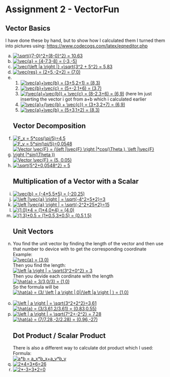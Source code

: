 # Assignment 2 - VectorFun

## Vector Basics
I have done these by hand, but to show how I calculated them I turned them into pictures using: 
https://www.codecogs.com/latex/eqneditor.php

<ol type="a">
  <li><a href="https://www.codecogs.com/eqnedit.php?latex=\sqrt{(7-0)^2&plus;(8-0)^2}&space;=&space;10.63" target="_blank"><img src="https://latex.codecogs.com/svg.latex?\sqrt{(7-0)^2&plus;(8-0)^2}&space;=&space;10.63" title="\sqrt{(7-0)^2+(8-0)^2} = 10.63" /></a></li>
  <li><a href="https://www.codecogs.com/eqnedit.php?latex=\vec{a}&space;=&space;(4-7,3-8)&space;=&space;(-3,-5)" target="_blank"><img src="https://latex.codecogs.com/svg.latex?\vec{a}&space;=&space;(4-7,3-8)&space;=&space;(-3,-5)" title="\vec{a} = (4-7,3-8) = (-3,-5)" /></a></li>
  <li><a href="https://www.codecogs.com/eqnedit.php?latex=\vec{\left&space;|a&space;\right&space;|}&space;=\sqrt{3^2&space;&plus;&space;5^2}&space;=&space;5,83" target="_blank"><img src="https://latex.codecogs.com/svg.latex?\vec{\left&space;|a&space;\right&space;|}&space;=\sqrt{3^2&space;&plus;&space;5^2}&space;=&space;5,83" title="\vec{\left |a \right |} =\sqrt{3^2 + 5^2} = 5,83" /></a></li>
  <li><a href="https://www.codecogs.com/eqnedit.php?latex=\vec{res}&space;=&space;(2&plus;5,-2&plus;2)&space;=&space;(7,0)" target="_blank"><img src="https://latex.codecogs.com/svg.latex?\vec{res}&space;=&space;(2&plus;5,-2&plus;2)&space;=&space;(7,0)" title="\vec{res} = (2+5,-2+2) = (7,0)" /></a></li>
  <li>
  <ol type="1">
  <li><a href="https://www.codecogs.com/eqnedit.php?latex=\vec{a}&plus;\vec{b}&space;=&space;(3&plus;5,2&plus;1)&space;=&space;(8,3)" target="_blank"><img src="https://latex.codecogs.com/svg.latex?\vec{a}&plus;\vec{b}&space;=&space;(3&plus;5,2&plus;1)&space;=&space;(8,3)" title="\vec{a}+\vec{b} = (3+5,2+1) = (8,3)" /></a></li>
  <li><a href="https://www.codecogs.com/eqnedit.php?latex=\vec{b}&plus;\vec{c}&space;=&space;(5&plus;-2,1&plus;6)&space;=&space;(3,7)" target="_blank"><img src="https://latex.codecogs.com/svg.latex?\vec{b}&plus;\vec{c}&space;=&space;(5&plus;-2,1&plus;6)&space;=&space;(3,7)" title="\vec{b}+\vec{c} = (5+-2,1+6) = (3,7)" /></a></li>
  <li><a href="https://www.codecogs.com/eqnedit.php?latex=(\vec{a}&plus;\vec{b})&space;&plus;&space;\vec{c}&space;=&space;(8-2,3&plus;6)&space;=&space;(6,9)" target="_blank"><img src="https://latex.codecogs.com/svg.latex?(\vec{a}&plus;\vec{b})&space;&plus;&space;\vec{c}&space;=&space;(8-2,3&plus;6)&space;=&space;(6,9)" title="(\vec{a}+\vec{b}) + \vec{c} = (8-2,3+6) = (6,9)" /></a> (here Im just inserting the vector i got from a+b which i calculated earlier</li>
  <li><a href="https://www.codecogs.com/eqnedit.php?latex=\vec{a}&plus;(\vec{b}&space;&plus;&space;\vec{c})&space;=&space;(3&plus;3,2&plus;7)&space;=&space;(6,9)" target="_blank"><img src="https://latex.codecogs.com/svg.latex?\vec{a}&plus;(\vec{b}&space;&plus;&space;\vec{c})&space;=&space;(3&plus;3,2&plus;7)&space;=&space;(6,9)" title="\vec{a}+(\vec{b} + \vec{c}) = (3+3,2+7) = (6,9)" /></a></li>
  <li><a href="https://www.codecogs.com/eqnedit.php?latex=\vec{a}&plus;\vec{b}&space;=&space;(5&plus;3,1&plus;2)&space;=&space;(8,3)" target="_blank"><img src="https://latex.codecogs.com/svg.latex?\vec{a}&plus;\vec{b}&space;=&space;(5&plus;3,1&plus;2)&space;=&space;(8,3)" title="\vec{a}+\vec{b} = (5+3,1+2) = (8,3)" /></a></li>
  </ol>
  </li>

## Vector Decomposition

<li><a href="https://www.codecogs.com/eqnedit.php?latex=F_x&space;=&space;5*cos(\pi/5)=4,99" target="_blank"><img src="https://latex.codecogs.com/svg.latex?F_x&space;=&space;5*cos(\pi/5)=5" title="F_x = 5*cos(\pi/5)=4,5" /></a>
<br/>
<a href="https://www.codecogs.com/eqnedit.php?latex=F_y&space;=&space;5*sin(\pi/5)=0,0548" target="_blank"><img src="https://latex.codecogs.com/svg.latex?F_y&space;=&space;5*sin(\pi/5)=0,0548" title="F_y = 5*sin(\pi/5)=0,0548" /></a>
</li>
<li>
<a href="https://www.codecogs.com/eqnedit.php?latex=Vector&space;\vec{F}&space;=&space;(\left&space;|\vec{F}&space;\right&space;|*cos(\Theta&space;),&space;\left&space;|\vec{F}&space;\right&space;|*sin(\Theta&space;))" target="_blank"><img src="https://latex.codecogs.com/gif.latex?Vector&space;\vec{F}&space;=&space;(\left&space;|\vec{F}&space;\right&space;|*cos(\Theta&space;),&space;\left&space;|\vec{F}&space;\right&space;|*sin(\Theta&space;))" title="Vector \vec{F} = (\left |\vec{F} \right |*cos(\Theta ), \left |\vec{F} \right |*sin(\Theta ))" /></a><br/>
<a href="https://www.codecogs.com/eqnedit.php?latex=Vector&space;\vec{F}&space;=&space;(4.99,&space;0.05)" target="_blank"><img src="https://latex.codecogs.com/svg.latex?Vector&space;\vec{F}&space;=&space;(5,&space;0.05)" title="Vector \vec{F} = (5, 0.05)" /></a>
</li>
<li><a href="https://www.codecogs.com/eqnedit.php?latex=\sqrt{5^2&plus;0,0548^2}&space;=&space;5" target="_blank"><img src="https://latex.codecogs.com/svg.latex?\sqrt{5^2&plus;0,0548^2}&space;=&space;5" title="\sqrt{5^2+0,0548^2} = 5" /></a></li>

## Multiplication of a Vector with a Scalar
<li><a href="https://www.codecogs.com/eqnedit.php?latex=\vec{b}&space;=&space;(-4*5,5*5)&space;=&space;(-20,25)" target="_blank"><img src="https://latex.codecogs.com/svg.latex?\vec{b}&space;=&space;(-4*5,5*5)&space;=&space;(-20,25)" title="\vec{b} = (-4*5,5*5) = (-20,25)" /></a></li>
<li><a href="https://www.codecogs.com/eqnedit.php?latex=\left&space;|\vec{a}&space;\right&space;|&space;=&space;\sqrt{-4^2&plus;5*2}=3" target="_blank"><img src="https://latex.codecogs.com/svg.latex?\left&space;|\vec{a}&space;\right&space;|&space;=&space;\sqrt{-4^2&plus;5*2}=3" title="\left |\vec{a} \right | = \sqrt{-4^2+5*2}=3" /></a></li>
<li><a href="https://www.codecogs.com/eqnedit.php?latex=\left&space;|\vec{a}&space;\right&space;|&space;=&space;\sqrt{-2^2&plus;25*2}=15" target="_blank"><img src="https://latex.codecogs.com/gif.latex?\left&space;|\vec{a}&space;\right&space;|&space;=&space;\sqrt{-2^2&plus;25*2}=15" title="\left |\vec{a} \right | = \sqrt{-2^2+25*2}=15" /></a></li>
<li><a href="https://www.codecogs.com/eqnedit.php?latex=(1,0)*4&space;=&space;(1*4,0*4)&space;=&space;(4,0)" target="_blank"><img src="https://latex.codecogs.com/svg.latex?(1,0)*4&space;=&space;(1*4,0*4)&space;=&space;(4,0)" title="(1,0)*4 = (1*4,0*4) = (4,0)" /></a></li>
<li><a href="https://www.codecogs.com/eqnedit.php?latex=(1,3)*0.5&space;=&space;(1*0.5,3*0.5)&space;=&space;(0.5,1,5)" target="_blank"><img src="https://latex.codecogs.com/svg.latex?(1,3)*0.5&space;=&space;(1*0.5,3*0.5)&space;=&space;(0.5,1,5)" title="(1,3)*0.5 = (1*0.5,3*0.5) = (0.5,1,5)" /></a></li>

## Unit Vectors
<li>You find the unit vector by finding the length of the vector and then use that number to device with to get the corresponding coordinate
<br/>
Example:
<br/>
<a href="https://www.codecogs.com/eqnedit.php?latex=\vec{a}&space;=&space;(3,0)" target="_blank"><img src="https://latex.codecogs.com/svg.latex?\vec{a}&space;=&space;(3,0)" title="\vec{a} = (3,0)" /></a>
<br/>
Then you find the length:
<br/>
<a href="https://www.codecogs.com/eqnedit.php?latex=\left&space;|a&space;\right&space;|&space;=&space;\sqrt{3^2&plus;0^2}&space;=&space;3" target="_blank"><img src="https://latex.codecogs.com/svg.latex?\left&space;|a&space;\right&space;|&space;=&space;\sqrt{3^2&plus;0^2}&space;=&space;3" title="\left |a \right | = \sqrt{3^2+0^2} = 3" /></a>
<br/>
Then you devide each cordinate with the length
<br/>
<a href="https://www.codecogs.com/eqnedit.php?latex=\hat{a}&space;=&space;3/3,0/3)&space;=&space;(1,0)" target="_blank"><img src="https://latex.codecogs.com/gif.latex?\hat{a}&space;=&space;3/3,0/3)&space;=&space;(1,0)" title="\hat{a} = 3/3,0/3) = (1,0)" /></a><br/>
So the formula will be
<br/>
<a href="https://www.codecogs.com/eqnedit.php?latex=\hat{a}&space;=&space;(3/&space;\left&space;|&space;a&space;\right&space;|,0|/\left&space;|a&space;\right&space;|&space;)&space;=&space;(1,0)" target="_blank"><img src="https://latex.codecogs.com/gif.latex?\hat{a}&space;=&space;(3/&space;\left&space;|&space;a&space;\right&space;|,0|/\left&space;|a&space;\right&space;|&space;)&space;=&space;(1,0)" title="\hat{a} = (3/ \left | a \right |,0|/\left |a \right | ) = (1,0)" /></a>
<br/>
<br/>
</li>
<li>
<a href="https://www.codecogs.com/eqnedit.php?latex=\left&space;|&space;a&space;\right&space;|&space;=&space;\sqrt{3^2&plus;2^2}=3,61" target="_blank"><img src="https://latex.codecogs.com/svg.latex?\left&space;|&space;a&space;\right&space;|&space;=&space;\sqrt{3^2&plus;2^2}=3,61" title="\left | a \right | = \sqrt{3^2+2^2}=3,61" /></a>
<br/>
<a href="https://www.codecogs.com/eqnedit.php?latex=\hat{a}&space;=&space;(3/3.61,2/3.61)&space;=&space;(0.83,0.55)" target="_blank"><img src="https://latex.codecogs.com/gif.latex?\hat{a}&space;=&space;(3/3.61,2/3.61)&space;=&space;(0.83,0.55)" title="\hat{a} = (3/3.61,2/3.61) = (0.83,0.55)" /></a>
</li>
<li>
<a href="https://www.codecogs.com/eqnedit.php?latex=\left&space;|&space;a&space;\right&space;|&space;=&space;\sqrt{7^2&plus;-2^2}&space;=&space;7,28" target="_blank"><img src="https://latex.codecogs.com/gif.latex?\left&space;|&space;a&space;\right&space;|&space;=&space;\sqrt{7^2&plus;-2^2}&space;=&space;7,28" title="\left | a \right | = \sqrt{7^2+-2^2} = 7,28" /></a>
<br/>
<a href="https://www.codecogs.com/eqnedit.php?latex=\hat{a}&space;=&space;(7/7.28,-2/2.28)&space;=&space;(0.96,-27)" target="_blank"><img src="https://latex.codecogs.com/gif.latex?\hat{a}&space;=&space;(7/7.28,-2/2.28)&space;=&space;(0.96,-27)" title="\hat{a} = (7/7.28,-2/2.28) = (0.96,-27)" /></a>
</li>
<h2> Dot Product / Scalar Product </h2>
There is also a different way to calculate dot product which I used:
<br/>
Formula:
<br/>
<a href="https://www.codecogs.com/eqnedit.php?latex=a*b&space;=&space;a_x*b_x&plus;a_y*b_y" target="_blank"><img src="https://latex.codecogs.com/svg.latex?a*b&space;=&space;a_x*b_x&plus;a_y*b_y" title="a*b = a_x*b_x+a_y*b_y" /></a>

<li>
<a href="https://www.codecogs.com/eqnedit.php?latex=2*4&plus;3*6=26" target="_blank"><img src="https://latex.codecogs.com/svg.latex?2*4&plus;3*6=26" title="2*4+3*6=26" /></a>
</li>
<li>
<a href="https://www.codecogs.com/eqnedit.php?latex=2*-3&plus;3*2=0" target="_blank"><img src="https://latex.codecogs.com/svg.latex?2*-3&plus;3*2=0" title="2*-3+3*2=0" /></a>
</li>
</ol>



